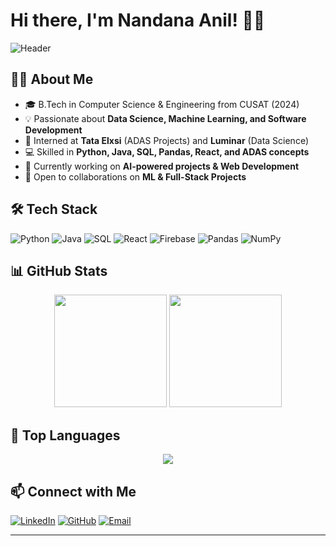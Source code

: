 # Hi there, I'm Nandana Anil! 👋🚀

![Header](https://capsule-render.vercel.app/api?type=waving&color=gradient&height=200&section=header&text=Nandana%20Anil&fontSize=40&fontAlignY=40)

## 👩‍💻 About Me
- 🎓 B.Tech in Computer Science & Engineering from CUSAT (2024)
- 💡 Passionate about **Data Science, Machine Learning, and Software Development**
- 🏢 Interned at **Tata Elxsi** (ADAS Projects) and **Luminar** (Data Science)
- 💻 Skilled in **Python, Java, SQL, Pandas, React, and ADAS concepts**
- 🔭 Currently working on **AI-powered projects & Web Development**
- 🚀 Open to collaborations on **ML & Full-Stack Projects**

## 🛠️ Tech Stack

![Python](https://img.shields.io/badge/Python-3776AB?style=for-the-badge&logo=python&logoColor=white)
![Java](https://img.shields.io/badge/Java-ED8B00?style=for-the-badge&logo=java&logoColor=white)
![SQL](https://img.shields.io/badge/SQL-4479A1?style=for-the-badge&logo=postgresql&logoColor=white)
![React](https://img.shields.io/badge/React-61DAFB?style=for-the-badge&logo=react&logoColor=black)
![Firebase](https://img.shields.io/badge/Firebase-FFCA28?style=for-the-badge&logo=firebase&logoColor=black)
![Pandas](https://img.shields.io/badge/Pandas-150458?style=for-the-badge&logo=pandas&logoColor=white)
![NumPy](https://img.shields.io/badge/NumPy-013243?style=for-the-badge&logo=numpy&logoColor=white)

## 📊 GitHub Stats

<div align="center">
  <img height="180em" src="https://github-readme-stats.vercel.app/api?username=NandanaAnil&show_icons=true&theme=radical"/>
  <img height="180em" src="https://github-readme-streak-stats.herokuapp.com/?user=NandanaAnil&theme=radical"/>
</div>

## 🚀 Top Languages

<div align="center">
  <img src="https://github-readme-stats.vercel.app/api/top-langs/?username=NandanaAnil&layout=compact&theme=radical" />
</div>

## 📫 Connect with Me
[![LinkedIn](https://img.shields.io/badge/LinkedIn-0A66C2?style=for-the-badge&logo=linkedin&logoColor=white)]([https://linkedin.com/in/nandana-anil](https://www.linkedin.com/in/nandana-anil-08448a253/))
[![GitHub](https://img.shields.io/badge/GitHub-181717?style=for-the-badge&logo=github&logoColor=white)](https://github.com/Nandana-Anil)
[![Email](https://img.shields.io/badge/Email-D14836?style=for-the-badge&logo=gmail&logoColor=white)](mailto:anilnandana51@gmail.com)

---


